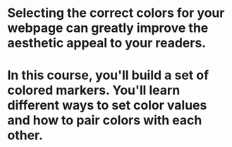 # Selecting the correct colors for your webpage can greatly improve the aesthetic appeal to your readers.

# In this course, you'll build a set of colored markers. You'll learn different ways to set color values and how to pair colors with each other.